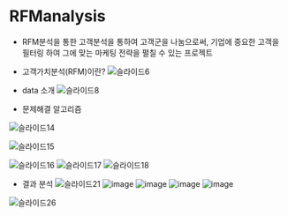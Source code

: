 # RFManalysis

* RFM분석을 통한 고객분석을 통하여 고객군을 나눔으로써, 기업에 중요한 고객을 필터링 하여 그에 맞는 마케팅 전략을 펼칠 수 있는 프로젝트

* 고객가치분석(RFM)이란?
![슬라이드6](https://user-images.githubusercontent.com/72932028/142939218-131a7b72-a103-43f4-87c1-19635133d86e.JPG)

* data 소개
![슬라이드8](https://user-images.githubusercontent.com/72932028/142939290-d787cabe-b8dd-4bd1-9104-218aef6aae3b.JPG)


* 문제해결 알고리즘

![슬라이드14](https://user-images.githubusercontent.com/72932028/142939328-2de253ee-d97d-47af-8488-928dbdc0ad12.JPG)


![슬라이드15](https://user-images.githubusercontent.com/72932028/142939336-3513f33a-12f0-4257-ab86-190414a3cbd9.JPG)

![슬라이드16](https://user-images.githubusercontent.com/72932028/142939343-0be0dda1-0765-46c7-a41a-c88d3acecb4f.JPG)
![슬라이드17](https://user-images.githubusercontent.com/72932028/142939347-9eecbb84-4b78-44f0-b0bb-30dc8476c12b.JPG)
![슬라이드18](https://user-images.githubusercontent.com/72932028/142939356-02dfd414-d647-488b-89a8-31b972d80da1.JPG)

* 결과 분석
![슬라이드21](https://user-images.githubusercontent.com/72932028/142939381-5381946c-6c8f-4c3a-a6e2-75833c61762d.JPG)
![image](https://user-images.githubusercontent.com/72932028/142939493-3f4a776e-58a7-4a7a-be1f-d92471c4bdb4.png)
![image](https://user-images.githubusercontent.com/72932028/142939598-a92b0c85-b3fa-45f3-aaf7-64d1cfa678ec.png)
![image](https://user-images.githubusercontent.com/72932028/142939945-cafd9fca-64c4-4093-a3c2-c4abfd8aabc1.png)
![image](https://user-images.githubusercontent.com/72932028/142940249-392e411d-40bc-4873-99fb-30b7b5a0129c.png)

![슬라이드26](https://user-images.githubusercontent.com/72932028/142940074-d527d954-41a1-432e-ad2c-60031d7d9530.JPG)
